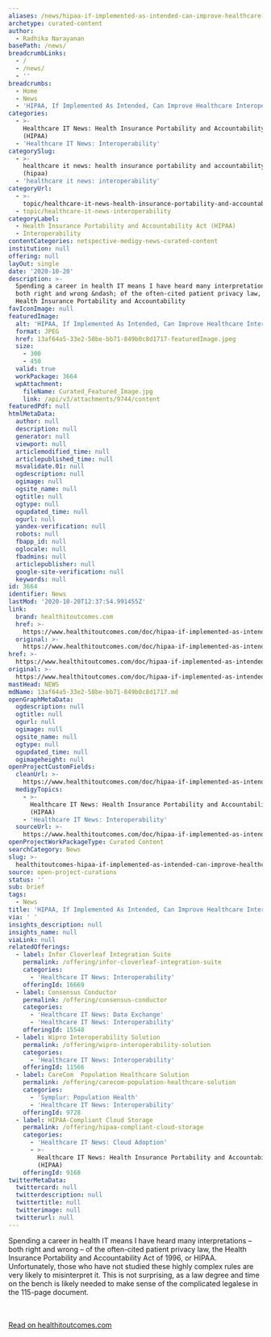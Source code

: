 ```yaml
---
aliases: /news/hipaa-if-implemented-as-intended-can-improve-healthcare-interoperability
archetype: curated-content
author:
  - Radhika Narayanan
basePath: /news/
breadcrumbLinks:
  - /
  - /news/
  - ''
breadcrumbs:
  - Home
  - News
  - 'HIPAA, If Implemented As Intended, Can Improve Healthcare Interoperability'
categories:
  - >-
    Healthcare IT News: Health Insurance Portability and Accountability Act
    (HIPAA)
  - 'Healthcare IT News: Interoperability'
categorySlug:
  - >-
    healthcare it news: health insurance portability and accountability act
    (hipaa)
  - 'healthcare it news: interoperability'
categoryUrl:
  - >-
    topic/healthcare-it-news-health-insurance-portability-and-accountability-act-hipaa
  - topic/healthcare-it-news-interoperability
categoryLabel:
  - Health Insurance Portability and Accountability Act (HIPAA)
  - Interoperability
contentCategories: netspective-medigy-news-curated-content
institution: null
offering: null
layOut: single
date: '2020-10-20'
description: >-
  Spending a career in health IT means I have heard many interpretations &ndash;
  both right and wrong &ndash; of the often-cited patient privacy law, the
  Health Insurance Portability and Accountability 
favIconImage: null
featuredImage:
  alt: 'HIPAA, If Implemented As Intended, Can Improve Healthcare Interoperability'
  format: JPEG
  href: 13af64a5-33e2-58be-bb71-849b0c8d1717-featuredImage.jpeg
  size:
    - 300
    - 450
  valid: true
  workPackage: 3664
  wpAttachment:
    fileName: Curated_Featured_Image.jpg
    link: /api/v3/attachments/9744/content
featuredPdf: null
htmlMetaData:
  author: null
  description: null
  generator: null
  viewport: null
  articlemodified_time: null
  articlepublished_time: null
  msvalidate.01: null
  ogdescription: null
  ogimage: null
  ogsite_name: null
  ogtitle: null
  ogtype: null
  ogupdated_time: null
  ogurl: null
  yandex-verification: null
  robots: null
  fbapp_id: null
  oglocale: null
  fbadmins: null
  articlepublisher: null
  google-site-verification: null
  keywords: null
id: 3664
identifier: News
lastMod: '2020-10-20T12:37:54.991455Z'
link:
  brand: healthitoutcomes.com
  href: >-
    https://www.healthitoutcomes.com/doc/hipaa-if-implemented-as-intended-can-improve-healthcare-interoperability-0001
  original: >-
    https://www.healthitoutcomes.com/doc/hipaa-if-implemented-as-intended-can-improve-healthcare-interoperability-0001
href: >-
  https://www.healthitoutcomes.com/doc/hipaa-if-implemented-as-intended-can-improve-healthcare-interoperability-0001
original: >-
  https://www.healthitoutcomes.com/doc/hipaa-if-implemented-as-intended-can-improve-healthcare-interoperability-0001
mastHead: NEWS
mdName: 13af64a5-33e2-58be-bb71-849b0c8d1717.md
openGraphMetaData:
  ogdescription: null
  ogtitle: null
  ogurl: null
  ogimage: null
  ogsite_name: null
  ogtype: null
  ogupdated_time: null
  ogimageheight: null
openProjectCustomFields:
  cleanUrl: >-
    https://www.healthitoutcomes.com/doc/hipaa-if-implemented-as-intended-can-improve-healthcare-interoperability-0001
  medigyTopics:
    - >-
      Healthcare IT News: Health Insurance Portability and Accountability Act
      (HIPAA)
    - 'Healthcare IT News: Interoperability'
  sourceUrl: >-
    https://www.healthitoutcomes.com/doc/hipaa-if-implemented-as-intended-can-improve-healthcare-interoperability-0001
openProjectWorkPackageType: Curated Content
searchCategory: News
slug: >-
  healthitoutcomes-hipaa-if-implemented-as-intended-can-improve-healthcare-interoperability
source: open-project-curations
status: ''
sub: brief
tags:
  - News
title: 'HIPAA, If Implemented As Intended, Can Improve Healthcare Interoperability'
via: ' '
insights_description: null
insights_name: null
viaLink: null
relatedOfferings:
  - label: Infor Cloverleaf Integration Suite
    permalink: /offering/infor-cloverleaf-integration-suite
    categories:
      - 'Healthcare IT News: Interoperability'
    offeringId: 16669
  - label: Consensus Conductor
    permalink: /offering/consensus-conductor
    categories:
      - 'Healthcare IT News: Data Exchange'
      - 'Healthcare IT News: Interoperability'
    offeringId: 15548
  - label: Wipro Interoperability Solution
    permalink: /offering/wipro-interoperability-solution
    categories:
      - 'Healthcare IT News: Interoperability'
    offeringId: 11566
  - label: CareCom  Population Healthcare Solution
    permalink: /offering/carecom-population-healthcare-solution
    categories:
      - 'Symplur: Population Health'
      - 'Healthcare IT News: Interoperability'
    offeringId: 9728
  - label: HIPAA-Compliant Cloud Storage
    permalink: /offering/hipaa-compliant-cloud-storage
    categories:
      - 'Healthcare IT News: Cloud Adoption'
      - >-
        Healthcare IT News: Health Insurance Portability and Accountability Act
        (HIPAA)
    offeringId: 9168
twitterMetaData:
  twittercard: null
  twitterdescription: null
  twittertitle: null
  twitterimage: null
  twitterurl: null
---
```

<p>Spending a career in health IT means I have heard many interpretations &ndash; both right and wrong &ndash; of the often-cited patient privacy law, the Health Insurance Portability and Accountability Act of 1996, or HIPAA. Unfortunately, those who have not studied these highly complex rules are very likely to misinterpret it. This is not surprising, as a law degree and time on the bench is likely needed to make sense of the complicated legalese in the 115-page document.</p>
<br/><br/><a target="_blank" href=https://www.healthitoutcomes.com/doc/hipaa-if-implemented-as-intended-can-improve-healthcare-interoperability-0001>Read on healthitoutcomes.com</a>